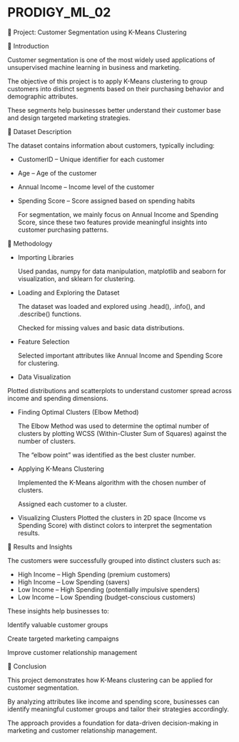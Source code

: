 # PRODIGY_ML_02

📘  Project: Customer Segmentation using K-Means Clustering


🔹 Introduction

Customer segmentation is one of the most widely used applications of unsupervised machine learning in business and marketing.

The objective of this project is to apply K-Means clustering to group customers into distinct segments based on their purchasing behavior and demographic attributes.

These segments help businesses better understand their customer base and design targeted marketing strategies.

🔹 Dataset Description

The dataset contains information about customers, typically including:

- CustomerID – Unique identifier for each customer

- Age – Age of the customer

- Annual Income – Income level of the customer

- Spending Score – Score assigned based on spending habits

  For segmentation, we mainly focus on Annual Income and Spending Score, since these two features provide meaningful insights into customer purchasing patterns.

🔹 Methodology

- Importing Libraries

  Used pandas, numpy for data manipulation, matplotlib and seaborn for visualization, and sklearn for clustering.

- Loading and Exploring the Dataset

  The dataset was loaded and explored using .head(), .info(), and .describe() functions.

  Checked for missing values and basic data distributions.

- Feature Selection
  
  Selected important attributes like Annual Income and Spending Score for clustering.

- Data Visualization

Plotted distributions and scatterplots to understand customer spread across income and spending dimensions.

- Finding Optimal Clusters (Elbow Method)

  The Elbow Method was used to determine the optimal number of clusters by plotting WCSS (Within-Cluster Sum of Squares) against the number of clusters.

  The “elbow point” was identified as the best cluster number.

- Applying K-Means Clustering
  
  Implemented the K-Means algorithm with the chosen number of clusters.
  
  Assigned each customer to a cluster.

- Visualizing Clusters
  Plotted the clusters in 2D space (Income vs Spending Score) with distinct colors to interpret the segmentation results.

🔹 Results and Insights

  The customers were successfully grouped into distinct clusters such as:

- High Income – High Spending (premium customers)
- High Income – Low Spending (savers)
- Low Income – High Spending (potentially impulsive spenders)
- Low Income – Low Spending (budget-conscious customers)

These insights help businesses to:

Identify valuable customer groups

Create targeted marketing campaigns

Improve customer relationship management

🔹 Conclusion

This project demonstrates how K-Means clustering can be applied for customer segmentation. 

By analyzing attributes like income and spending score, businesses can identify meaningful customer groups and tailor their strategies accordingly. 

The approach provides a foundation for data-driven decision-making in marketing and customer relationship management.
